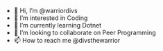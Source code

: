 - 👋 Hi, I’m @warriordivs
- 👀 I’m interested in Coding
- 🌱 I’m currently learning Dotnet
- 💞️ I’m looking to collaborate on Peer Programming
- 📫 How to reach me @divsthewarrior

<!---
warriordivs/warriordivs is a ✨ special ✨ repository because its `README.md` (this file) appears on your GitHub profile.
You can click the Preview link to take a look at your changes.
--->

